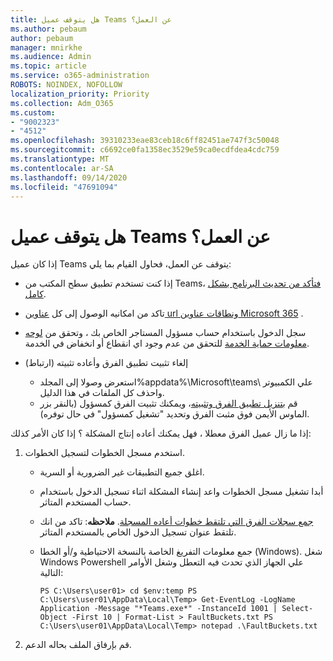 ```yaml
---
title: هل يتوقف عميل Teams عن العمل؟
ms.author: pebaum
author: pebaum
manager: mnirkhe
ms.audience: Admin
ms.topic: article
ms.service: o365-administration
ROBOTS: NOINDEX, NOFOLLOW
localization_priority: Priority
ms.collection: Adm_O365
ms.custom:
- "9002323"
- "4512"
ms.openlocfilehash: 39310233eae83ceb18c6ff82451ae747f3c50048
ms.sourcegitcommit: c6692ce0fa1358ec3529e59ca0ecdfdea4cdc759
ms.translationtype: MT
ms.contentlocale: ar-SA
ms.lasthandoff: 09/14/2020
ms.locfileid: "47691094"
---
```

# <a name="teams-client-crashing"></a>هل يتوقف عميل Teams عن العمل؟

إذا كان عميل Teams يتوقف عن العمل، فحاول القيام بما يلي:

- إذا كنت تستخدم تطبيق سطح المكتب من Teams، [فتأكد من تحديث البرنامج بشكل كامل](https://support.office.com/article/Update-Microsoft-Teams-535a8e4b-45f0-4f6c-8b3d-91bca7a51db1).

- تاكد من امكانيه الوصول إلى كل [عناوين url ونطاقات عناوين Microsoft 365](https://docs.microsoft.com/microsoftteams/connectivity-issues) .

- سجل الدخول باستخدام حساب مسؤول المستاجر الخاص بك ، وتحقق من [لوحه معلومات حماية الخدمة](https://docs.microsoft.com/office365/enterprise/view-service-health) للتحقق من عدم وجود اي انقطاع أو انخفاض في الخدمة.

- إلغاء تثبيت تطبيق الفرق وأعاده تثبيته (ارتباط)
    - استعرض وصولا إلى المجلد%appdata%\Microsoft\teams\ علي الكمبيوتر واحذف كل الملفات في هذا الدليل.
    - قم [بتنزيل تطبيق الفرق وتثبيته](https://www.microsoft.com/microsoft-365/microsoft-teams/group-chat-software#office-DesktopAppDownload-ofoushy)، ويمكنك تثبيت الفرق كمسؤول (بالنقر بزر الماوس الأيمن فوق مثبت الفرق وتحديد "تشغيل كمسؤول" في حال توفره).

إذا ما زال عميل الفرق معطلا ، فهل يمكنك أعاده إنتاج المشكلة ؟ إذا كان الأمر كذلك:

1. استخدم مسجل الخطوات لتسجيل الخطوات.
    - اغلق جميع التطبيقات غير الضرورية أو السرية.
    - أبدا تشغيل مسجل الخطوات واعد إنشاء المشكلة اثناء تسجيل الدخول باستخدام حساب المستخدم المتاثر.
    - [جمع سجلات الفرق التي تلتقط خطوات أعاده المسجلة](https://docs.microsoft.com/microsoftteams/log-files). **ملاحظه**: تاكد من انك تلتقط عنوان تسجيل الدخول الخاص بالمستخدم المتاثر.
    - جمع معلومات التفريغ الخاصة بالنسخة الاحتياطية و/أو الخطا (Windows). شغل Windows Powershell علي الجهاز الذي تحدث فيه التعطل وشغل الأوامر التالية:

        `
        PS C:\Users\user01> cd $env:temp
        PS C:\Users\user01\AppData\Local\Temp> Get-EventLog -LogName Application -Message "*Teams.exe*" -InstanceId 1001 | Select-Object -First 10 | Format-List > FaultBuckets.txt
        PS C:\Users\user01\AppData\Local\Temp> notepad .\FaultBuckets.txt
        `
    
2. قم بإرفاق الملف بحاله الدعم.
